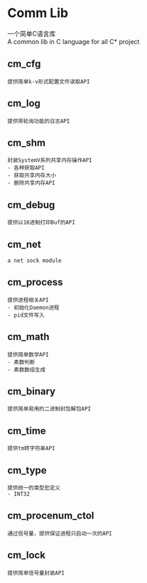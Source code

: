 # Comm Lib #

一个简单C语言库<br/>
A common lib in C language for all C\* project 


## cm\_cfg
	提供简单k-v形式配置文件读取API

## cm\_log
    提供带轮询功能的日志API

## cm\_shm
    封装SystemV系列共享内存操作API
    - 各种获取API
    - 获取共享内存大小
    - 删除共享内存API

## cm\_debug
	提供以16进制打印Buf的API

## cm_net
	a net sock module

## cm\_process
    提供进程相关API
    - 初始化Daemon进程
    - pid文件写入

## cm\_math
	提供简单数学API
    - 素数判断
    - 素数数组生成

## cm\_binary
	提供简单易用的二进制封包解包API
	
## cm\_time
	提供tm转字符串API

## cm\_type
	提供统一的类型宏定义
    - INT32

## cm\_procenum\_ctol
    通过信号量，提供保证进程只启动一次的API

## cm\_lock
	提供简单信号量封装API

